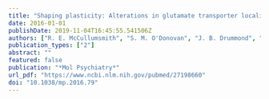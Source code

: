 ```yaml
---
title: "Shaping plasticity: Alterations in glutamate transporter localization as a pathophysiological mechanism in severe mental illness"
date: 2016-01-01
publishDate: 2019-11-04T16:45:55.541506Z
authors: ["R. E. McCullumsmith", "S. M. O'Donovan", "J. B. Drummond", "F. S. Benesh", "M. Simmons", "R. Roberts", "T. Lauriat", "V. Haroutunian", "J. H. Meador-Woodruff"]
publication_types: ["2"]
abstract: ""
featured: false
publication: "*Mol Psychiatry*"
url_pdf: "https://www.ncbi.nlm.nih.gov/pubmed/27198660"
doi: "10.1038/mp.2016.79"
---
```



